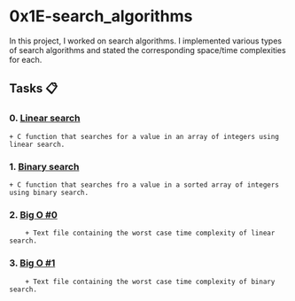 # 0x1E-search_algorithms

In this project, I worked on search algorithms. I implemented various types of search algorithms and stated the corresponding space/time complexities for each.

## Tasks :clipboard:

### 0. [Linear search]()
   
	+ C function that searches for a value in an array of integers using linear search.

### 1. [Binary search]()
   
	+ C function that searches fro a value in a sorted array of integers using binary search.

### 2. [Big O #0]()

       	+ Text file containing the worst case time complexity of linear search.

### 3. [Big O #1]()

        + Text file containing the worst case time complexity of binary search.
